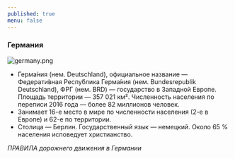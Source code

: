 ```yaml
---
published: true
menu: false
---
```

### Германия
![germany.png]({{site.baseurl}}images/germany.png)

- Герма́ния (нем. Deutschland), официальное название — Федерати́вная Респу́блика Герма́ния (нем. Bundesrepublik Deutschland), ФРГ (нем. BRD) — государство в Западной Европе. Площадь территории — 357 021 км². Численность населения по переписи 2016 года — более 82 миллионов человек.
- Занимает 16-е место в мире по численности населения (2-е в Европе) и 62-е по территории.
- Столица — Берлин. Государственный язык — немецкий. Около 65 % населения исповедует христианство.  
 
 _ПРАВИЛА дорожнего движения в Германии_
